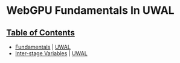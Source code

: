 # WebGPU Fundamentals In UWAL

## [Table of Contents](https://webgpufundamentals.org/)

- [Fundamentals](https://webgpufundamentals.org/webgpu/lessons/webgpu-fundamentals.html) | [UWAL](./fundamentals/index.js)
- [Inter-stage Variables](https://webgpufundamentals.org/webgpu/lessons/webgpu-inter-stage-variables.html) | [UWAL](./inter-stage-variables/index.js)
